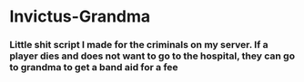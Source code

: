 # Invictus-Grandma


### Little shit script I made for the criminals on my server. If a player dies and does not want to go to the hospital, they can go to grandma to get a band aid for a fee

